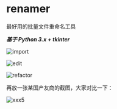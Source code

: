 # renamer
最好用的批量文件重命名工具

***基于 Python 3.x + tkinter***

![import](https://cloud.githubusercontent.com/assets/6646473/15435237/a6f84b94-1eed-11e6-957b-50513a525d15.png)

![edit](https://cloud.githubusercontent.com/assets/6646473/15435260/caa052a8-1eed-11e6-8529-6af381d49896.png)

![refactor](https://cloud.githubusercontent.com/assets/6646473/15435278/e4ddf4a4-1eed-11e6-9ef1-82353f104ac3.png)

再放一张某国产友商的截图，大家对比一下：

![xxx5](https://cloud.githubusercontent.com/assets/6646473/15454418/c08f4098-206a-11e6-8c95-8860b3574240.png)
